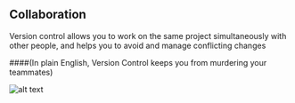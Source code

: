 ##  Collaboration

Version control allows you to work on the same project simultaneously with other people, and helps you to avoid and manage conflicting changes

####(In plain English, Version Control keeps you from murdering your teammates) <!-- .element: class="fragment" data-fragment-index="1" -->

![alt text](images/murder.gif) <!-- .element: class="fragment" data-fragment-index="2" -->
